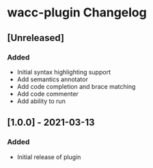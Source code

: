 <!-- Keep a Changelog guide -> https://keepachangelog.com -->

# wacc-plugin Changelog

## [Unreleased]
### Added
- Initial syntax highlighting support
- Add semantics annotator
- Add code completion and brace matching
- Add code commenter
- Add ability to run 


## [1.0.0] - 2021-03-13
### Added
- Initial release of plugin